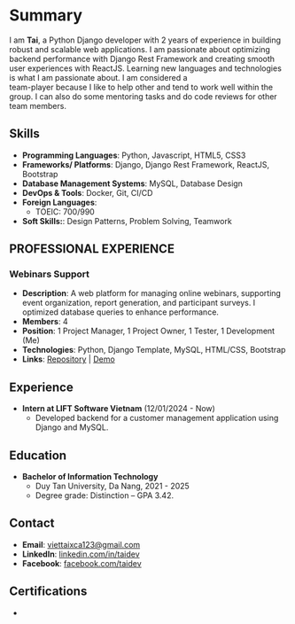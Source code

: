 
# Summary

I am **Tai**, a Python Django developer with 2 years of experience in building robust and scalable web applications. I am passionate about optimizing backend performance with Django Rest Framework and creating smooth user experiences with ReactJS.
Learning new	languages	and	technologies is	what	I	 am passionate about.	I am	 considered	 a	
team-player	because	I like to help other	and tend	to work	well	within the group.	I	can	also	do	some
mentoring	tasks	and do code	reviews for	other team members.	
## Skills
- **Programming	Languages**: Python, Javascript, HTML5,	CSS3
- **Frameworks/	Platforms**: Django, Django Rest Framework, ReactJS, Bootstrap
- **Database	Management	Systems**: MySQL, Database Design
- **DevOps & Tools**: Docker, Git, CI/CD
- **Foreign	Languages**:
     - TOEIC: 700/990
- **Soft	Skills:**: Design Patterns, Problem Solving, Teamwork

## PROFESSIONAL	EXPERIENCE	

### Webinars Support

- **Description**: A web platform for managing online webinars, supporting event organization, report generation, and participant surveys. I optimized database queries to enhance performance.
- **Members**: 4
- **Position**: 1 Project Manager, 1 Project Owner, 1 Tester, 1 Development (Me)
- **Technologies**: Python, Django Template, MySQL, HTML/CSS, Bootstrap
- **Links**: [Repository](https://github.com/yourusername/webinars-support) | [Demo](https://webinars-support.herokuapp.com)

## Experience

- **Intern at LIFT Software Vietnam** (12/01/2024 - Now)
  - Developed backend for a customer management application using Django and MySQL.

## Education

- **Bachelor of Information Technology**  
  - Duy Tan University, Da Nang, 2021 - 2025
  - Degree	grade: Distinction – GPA 3.42.

## Contact

- **Email**: [viettaixca123@gmail.com](mailto:viettaixca123@gmail.com)
- **LinkedIn**: [linkedin.com/in/taidev](https://linkedin.com/in/taidev)
- **Facebook**: [facebook.com/taidev](https://facebook.com/taidev)

## Certifications

- 

